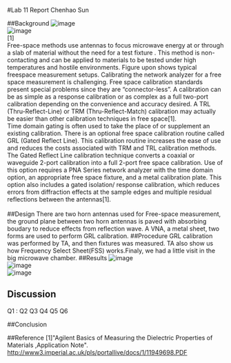 #Lab 11 Report
Chenhao Sun

##Background
![image](https://github.com/CourseReps/ECEN452-Spring2016/blob/master/Students/sunchenhao/Lab11/slide_19.jpg) <br>
![image](https://github.com/CourseReps/ECEN452-Spring2016/blob/master/Students/sunchenhao/Lab11/slide_20.jpg) <br>
[1] <br>
Free-space methods use antennas to focus microwave energy at or through a slab of material without the need for a test fixture . This method is non-contacting and can be applied to materials to be tested under high temperatures and hostile environments. Figure upon shows typical freespace measurement setups. Calibrating the network analyzer for a free space measurement is challenging. Free space calibration standards present special problems since they are “connector-less”. A calibration can be as simple as a response calibration or as complex as a full two-port calibration depending on the convenience and accuracy desired. A TRL (Thru-Reflect-Line) or TRM (Thru-Reflect-Match) calibration may actually be easier than other calibration techniques in free space[1].<br>
Time domain gating is often used to take the place of or supplement an existing calibration. There is an optional free space
calibration routine called GRL (Gated Reflect Line). This calibration routine increases the ease of use and reduces the costs associated with TRM and TRL calibration methods. The Gated Reflect Line calibration technique converts a coaxial or waveguide 2-port calibration into a full 2-port free space calibration. Use of this option requires a PNA Series network analyzer with the time domain option, an appropriate free space fixture, and a metal calibration plate. This option also includes a gated isolation/
response calibration, which reduces errors from diffraction effects at the sample edges and multiple residual reflections between the antennas[1]. <br>  
##Design
There are two horn antennas used for Free-space measurement, the ground plane between two horn antennas is paved with absorbing boudary to reduce effects from reflection wave.  A VNA, a metal sheet, two forms are used to perform GRL calibration. 
##Procedure
GRL calibration was performed by TA, and then fixtures was measured. TA also show us how Frequency Select Sheet(FSS) works.Finaly, we had a little visit in the big microwave chamber. 
##Results
![image](https://github.com/CourseReps/ECEN452-Spring2016/blob/master/Students/sunchenhao/Lab11/S11_TD_wReflect_preGRLcal.png) <br>
![image](https://github.com/CourseReps/ECEN452-Spring2016/blob/master/Students/sunchenhao/Lab11/S21_Thru_postGRL.png) <br>
![image](https://github.com/CourseReps/ECEN452-Spring2016/blob/master/Students/sunchenhao/Lab11/e.png) <br>

## Discussion
Q1 :
Q2
Q3
Q4
Q5
Q6

##Conclusion

##Reference
[1]"Agilent Basics of Measuring the Dielectric Properties of Materials ,Application Note". http://www3.imperial.ac.uk/pls/portallive/docs/1/11949698.PDF
